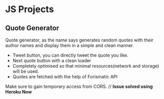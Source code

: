 # JS Projects
## Quote Generator


Quote generator, as the name says generates random quotes with their author names and display them in a simple and clean manner.

- Tweet button, you can directly tweet the quote you like.
- Next quote button with a clean loader
- Completely optimised so that minimal resources(network and storage) will be used.
- Quotes are fetched with the help of Forismatic API

Make sure to gain temporary access from CORS. // **Issue solved using Heroku Now**

